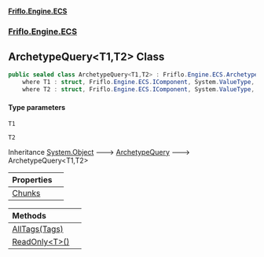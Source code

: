 #### [Friflo.Engine.ECS](index.md 'index')
### [Friflo.Engine.ECS](Friflo.Engine.ECS.md 'Friflo.Engine.ECS')

## ArchetypeQuery<T1,T2> Class

```csharp
public sealed class ArchetypeQuery<T1,T2> : Friflo.Engine.ECS.ArchetypeQuery
    where T1 : struct, Friflo.Engine.ECS.IComponent, System.ValueType, System.ValueType
    where T2 : struct, Friflo.Engine.ECS.IComponent, System.ValueType, System.ValueType
```
#### Type parameters

<a name='Friflo.Engine.ECS.ArchetypeQuery_T1,T2_.T1'></a>

`T1`

<a name='Friflo.Engine.ECS.ArchetypeQuery_T1,T2_.T2'></a>

`T2`

Inheritance [System.Object](https://docs.microsoft.com/en-us/dotnet/api/System.Object 'System.Object') &#129106; [ArchetypeQuery](ArchetypeQuery.md 'Friflo.Engine.ECS.ArchetypeQuery') &#129106; ArchetypeQuery<T1,T2>

| Properties | |
| :--- | :--- |
| [Chunks](ArchetypeQuery_T1,T2_.Chunks.md 'Friflo.Engine.ECS.ArchetypeQuery<T1,T2>.Chunks') | |

| Methods | |
| :--- | :--- |
| [AllTags(Tags)](ArchetypeQuery_T1,T2_.AllTags(Tags).md 'Friflo.Engine.ECS.ArchetypeQuery<T1,T2>.AllTags(Friflo.Engine.ECS.Tags)') | |
| [ReadOnly&lt;T&gt;()](ArchetypeQuery_T1,T2_.ReadOnly_T_().md 'Friflo.Engine.ECS.ArchetypeQuery<T1,T2>.ReadOnly<T>()') | |
